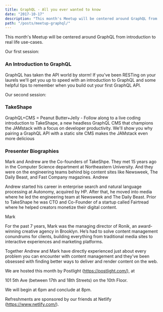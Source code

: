 ```yaml
---
title: GraphQL - All you ever wanted to know
date: "2017-10-17"
description: "This month's Meetup will be centered around GraphQL from introduction to real life use-cases."
path: "/posts/meetup-graphql/"
---
```


This month's Meetup will be centered around GraphQL from introduction to real life use-cases.

Our first session:

### An Introduction to GraphQL

GraphQL has taken the API world by storm! If you've been RESTing on your laurels we'll get you up to speed with an introduction to GraphQL and some helpful tips to remember when you build out your first GraphQL API.

Our second session:

### TakeShape

GraphQL+CMS = Peanut Butter+Jelly - Follow along to a live coding introduction to TakeShape, a new headless GraphQL CMS that champions the JAMstack with a focus on developer productivity. We'll show you why pairing a GraphQL API with a static site CMS makes the JAMstack even more delicious

### Presenter Biographies

Mark and Andrew are the Co-founders of TakeShpe. They met 15 years ago in the Computer Science department at Northeastern University. And they were on the engineering teams behind big content sites like Newsweek, The Daily Beast, and Fast Company magazines.
Andrew

Andrew started his career in enterprise search and natural language processing at Autonomy, acquired by HP. After that, he moved into media where he led the engineering team at Newsweek and The Daily Beast. Prior to TakeShape he was CTO and Co-Founder of a startup called Fairtread where he helped creators monetize their digital content.

Mark

For the past 7 years, Mark was the managing director of Ronik, an award-winning creative agency in Brooklyn. He’s had to solve content management conundrums for clients, building everything from traditional media sites to interactive experiences and marketing platforms.

Together Andrew and Mark have directly experienced just about every problem you can encounter with content management and they’ve been obsessed with finding better ways to deliver and render content on the web.

We are hosted this month by Postlight (https://postlight.com/), at

101 5th Ave (between 17th and 18th Streets) on the 10th Floor.

We will begin at 6pm and conclude at 8pm.

Refreshments are sponsored by our friends at Netlify (https://www.netlify.com/).